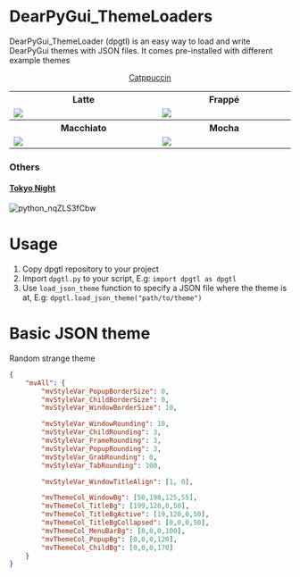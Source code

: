 # DearPyGui_ThemeLoaders
DearPyGui_ThemeLoader (dpgtl) is an easy way to load and write DearPyGui themes with JSON files.
It comes pre-installed with different example themes

<p align="center">
  <a href="https://github.com/catppuccin/catppuccin">Catppuccin</a>
</p>
<table width="100%">
  <tr>
    <th>Latte</th>
    <th>Frappé</th>
  </tr>
  <tr>
    <td width="10%">
      <img src="https://github.com/user-attachments/assets/da78145b-fd9c-4268-874a-9541ff1b8884" />
    </td>
    <td width="10%">
      <img src="https://github.com/user-attachments/assets/64a5fd6b-5d77-4ab8-91c6-278ca014d5fd" />
    </td>
  </tr>
  <tr>
    <th>Macchiato</th>
    <th>Mocha</th>
  </tr>
  <tr>
    <td width="10%">
      <img src="https://github.com/user-attachments/assets/fdb5689f-dcc9-4c66-9d7c-99aedc64b838" />
    </td>
    <td width="10%">
      <img src="https://github.com/user-attachments/assets/eb3d625d-06a9-45dd-ba75-0344db16c77a" />
    </td>
  </tr>
</table>

### Others
#### [Tokyo Night](https://github.com/folke/tokyonight.nvim)
![python_nqZLS3fCbw](https://github.com/user-attachments/assets/4ecde145-63b5-4528-99f9-73a75154909d)


# Usage
1. Copy dpgtl repository to your project
2. Import `dpgtl.py` to your script, E.g: ```import dpgtl as dpgtl```
3. Use `load_json_theme` function to specify a JSON file where the theme is at, E.g: ```dpgtl.load_json_theme("path/to/theme")```

# Basic JSON theme
Random strange theme
```json
{
    "mvAll": {
        "mvStyleVar_PopupBorderSize": 0,
        "mvStyleVar_ChildBorderSize": 0,
        "mvStyleVar_WindowBorderSize": 10,

        "mvStyleVar_WindowRounding": 10,
        "mvStyleVar_ChildRounding": 3,
        "mvStyleVar_FrameRounding": 3,
        "mvStyleVar_PopupRounding": 3,
        "mvStyleVar_GrabRounding": 0,
        "mvStyleVar_TabRounding": 100,

        "mvStyleVar_WindowTitleAlign": [1, 0],

        "mvThemeCol_WindowBg": [50,198,125,55],
        "mvThemeCol_TitleBg": [199,120,0,50],
        "mvThemeCol_TitleBgActive": [19,120,0,50],
        "mvThemeCol_TitleBgCollapsed": [0,0,0,50],
        "mvThemeCol_MenuBarBg": [0,0,0,100],
        "mvThemeCol_PopupBg": [0,0,0,120],
        "mvThemeCol_ChildBg": [0,0,0,170]
    }
}
```
